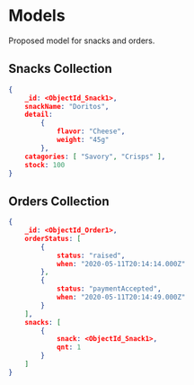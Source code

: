 # Models

Proposed model for snacks and orders.

## Snacks Collection

```json
{
    _id: <ObjectId_Snack1>,
    snackName: "Doritos",
    detail: 
        {
            flavor: "Cheese",
            weight: "45g"
        },
    catagories: [ "Savory", "Crisps" ],
    stock: 100
}
```

## Orders Collection

```json
{
    _id: <ObjectId_Order1>,
    orderStatus: [
        {
            status: "raised",
            when: "2020-05-11T20:14:14.000Z"
        },
        {
            status: "paymentAccepted",
            when: "2020-05-11T20:14:49.000Z"
        }
    ],
    snacks: [
        {
            snack: <ObjectId_Snack1>,
            qnt: 1
        }
    ]
}
```
